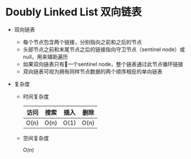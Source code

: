 # Doubly Linked List 双向链表

- 双向链表
  - 每个节点包含两个链接，分别指向之前和之后的节点
  - 头部节点之前和末尾节点之后的链接指向守卫节点（sentinel node）或null，用来辅助遍历
  - 如果双向链表只有一个sentinel node，整个链表通过此节点循环链接
  - 双向链表可视为拥有同样节点数据的两个顺序相反的单向链表

- 复杂度

  - 时间复杂度

    |访问|搜索|插入|删除|
    |---|---|----|----|
    |O(n)|O(n)|O(1)|O(n)|

  - 空间复杂度

    O(n)
